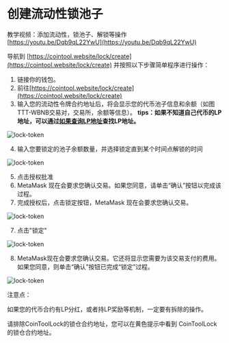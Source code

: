 # 创建流动性锁池子



教学视频：添加流动性，锁池子、解锁等操作 [https://youtu.be/Dqb9qL22YwU](https://youtu.be/Dqb9qL22YwU)



导航到 [https://cointool.website/lock/create](https://cointool.website/lock/create) 并按照以下步骤简单程序进行操作：

1. 链接你的钱包。
2. 前往[https://cointool.website/lock/create](https://cointool.website/lock/create)
3. 输入您的流动性令牌合约地址后，将会显示您的代币池子信息和余额（如图 TTT-WBNB交易对，交易所，余额等信息）。
    **tips：如果不知道自己代币的LP地址，可以通过[如果查询LP地址](https://docs.cointool.website/common-problem/how-to-find-liquidity)查找LP地址。**

![lock-token](../.gitbook/assets/lock/Snipaste_2022-05-08_23-15-41.png)

4. 输入您要锁定的池子余额数量，并选择锁定直到某个时间点解锁的时间

![lock-token](../.gitbook/assets/lock/Snipaste_2022-11-25_22-41-21.png)


5. 点击授权批准
5. MetaMask 现在会要求您确认交易。如果您同意，请单击“确认”按钮以完成该过程。
6. 完成授权后，点击锁定按钮，MetaMask 现在会要求您确认交易。

![lock-token](../.gitbook/assets/lock/Snipaste_2022-11-25_22-44-12.png)

7. 点击"锁定"

![lock-token](../.gitbook/assets/lock/Snipaste_2022-11-25_22-45-13.png)


8. MetaMask现在会要求您确认交易。它还将显示您需要为该交易支付的费用。如果您同意，则单击“确认”按钮已完成“锁定”过程。

![lock-token](../.gitbook/assets/lock/Snipaste_2022-11-25_22-49-25.png)


注意点：

如果您的代币合约有LP分红，或者持LP奖励等机制，一定要有拆除的操作。

请排除CoinToolLock的锁仓合约地址，您可以在黄色提示中看到 CoinToolLock的锁仓合约地址。

